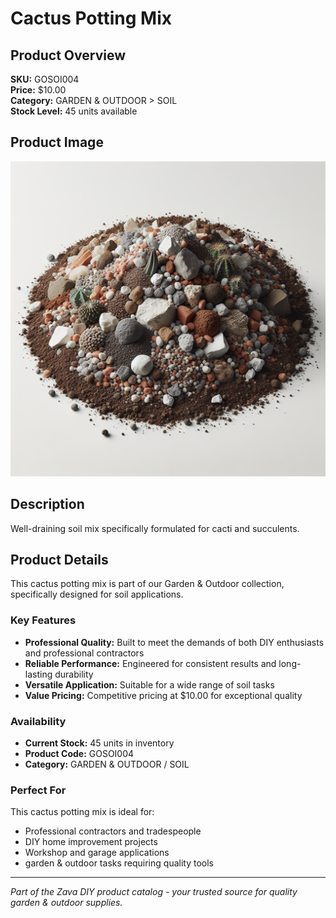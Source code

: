 # Cactus Potting Mix

## Product Overview

**SKU:** GOSOI004  
**Price:** $10.00  
**Category:** GARDEN & OUTDOOR > SOIL  
**Stock Level:** 45 units available  

## Product Image

![Cactus Potting Mix](https://raw.githubusercontent.com/microsoft/ai-tour-26-zava-diy-dataset-plus-mcp/refs/heads/main/images/garden_%26_outdoor_soil_cactus_potting_mix_20250620_220303.png)

## Description

Well-draining soil mix specifically formulated for cacti and succulents.

## Product Details

This cactus potting mix is part of our Garden & Outdoor collection, specifically designed for soil applications. 

### Key Features

- **Professional Quality:** Built to meet the demands of both DIY enthusiasts and professional contractors
- **Reliable Performance:** Engineered for consistent results and long-lasting durability
- **Versatile Application:** Suitable for a wide range of soil tasks
- **Value Pricing:** Competitive pricing at $10.00 for exceptional quality

### Availability

- **Current Stock:** 45 units in inventory
- **Product Code:** GOSOI004
- **Category:** GARDEN & OUTDOOR / SOIL

### Perfect For

This cactus potting mix is ideal for:
- Professional contractors and tradespeople
- DIY home improvement projects  
- Workshop and garage applications
- garden & outdoor tasks requiring quality tools

---

*Part of the Zava DIY product catalog - your trusted source for quality garden & outdoor supplies.*

